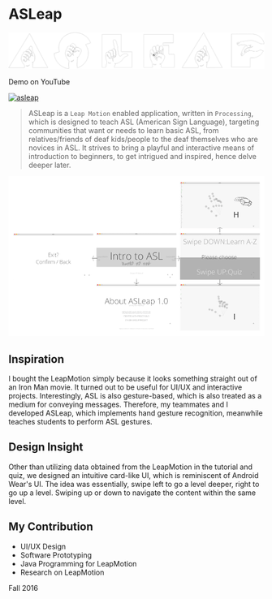 # ASLeap

![logo](readme/asleap_logo_word.png)

Demo on YouTube

[![asleap](http://img.youtube.com/vi/dc4PZOSgoIQ/0.jpg)](http://www.youtube.com/watch?v=dc4PZOSgoIQ "Demo on YouTube")

> ASLeap is a `Leap Motion` enabled application, written in `Processing`, which is designed to teach ASL (American Sign Language), targeting communities that want or needs to learn basic ASL, from relatives/friends of deaf kids/people to the deaf themselves who are novices in ASL. It strives to bring a playful and interactive means of introduction to beginners, to get intrigued and inspired, hence delve deeper later.

![sitemap](readme/tree_tran.png)

## Inspiration
I bought the LeapMotion simply because it looks something straight out of an Iron Man movie. It turned out to be useful for UI/UX and interactive projects. Interestingly, ASL is also gesture-based, which is also treated as a medium for conveying messages. Therefore, my teammates and I developed ASLeap, which implements hand gesture recognition, meanwhile teaches students to perform ASL gestures.

## Design Insight
Other than utilizing data obtained from the LeapMotion in the tutorial and quiz, we designed an intuitive card-like UI, which is reminiscent of Android Wear's UI. The idea was essentially, swipe left to go a level deeper, right to go up a level. Swiping up or down to navigate the content within the same level.

## My Contribution
- UI/UX Design
- Software Prototyping
- Java Programming for LeapMotion
- Research on LeapMotion

Fall 2016
